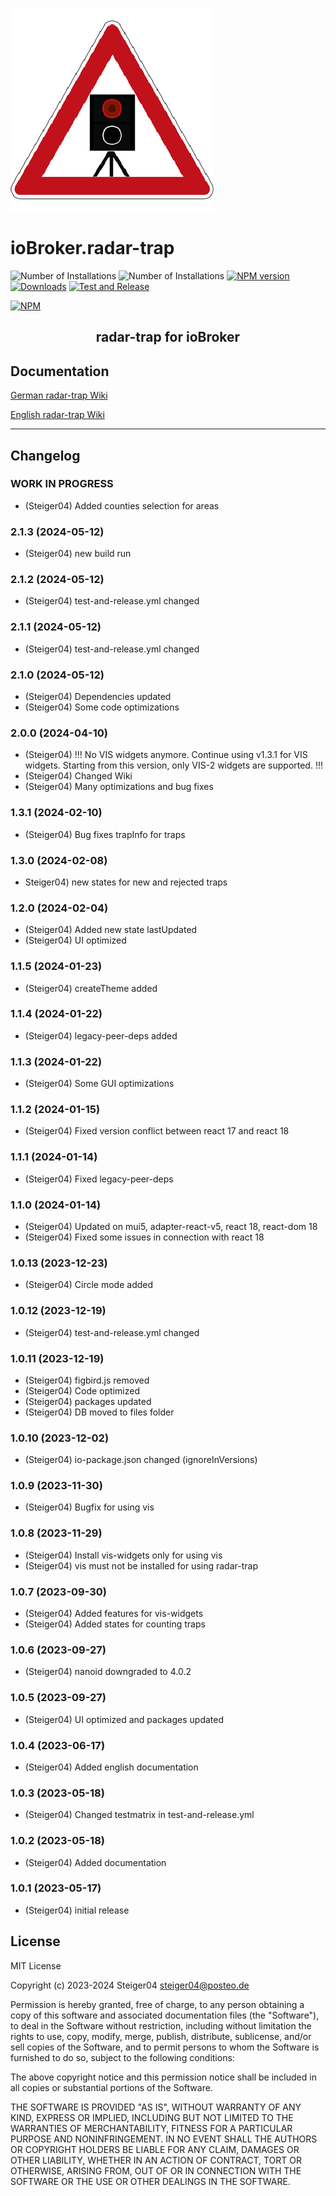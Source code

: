 ![Logo](admin/radar-trap.png)

# ioBroker.radar-trap

![Number of Installations](http://iobroker.live/badges/radar-trap-installed.svg) ![Number of Installations](http://iobroker.live/badges/radar-trap-stable.svg) [![NPM version](http://img.shields.io/npm/v/iobroker.radar-trap.svg)](https://www.npmjs.com/package/iobroker.radar-trap)
[![Downloads](https://img.shields.io/npm/dm/iobroker.radar-trap.svg)](https://www.npmjs.com/package/iobroker.radar-trap) [![Test and Release](https://github.com/Steiger04/ioBroker.radar-trap/actions/workflows/test-and-release.yml/badge.svg)](https://github.com/Steiger04/ioBroker.radar-trap/actions/workflows/test-and-release.yml)

[![NPM](https://nodei.co/npm/iobroker.radar-trap.png?downloads=true)](https://nodei.co/npm/iobroker.radar-trap/)

<h2 align="center">radar-trap for ioBroker</h2>

## Documentation
[German radar-trap Wiki](https://github.com/Steiger04/ioBroker.radar-trap/wiki/radar-trap-Adapter-(deutsch))

[English radar-trap Wiki](https://github.com/Steiger04/ioBroker.radar-trap/wiki/radar-trap-Adapter-(english))

---

## Changelog
<!--
	Placeholder for next versions:
	### __WORK IN PROGRESS__
-->
### __WORK IN PROGRESS__
* (Steiger04) Added counties selection for areas

### 2.1.3 (2024-05-12)
* (Steiger04) new build run

### 2.1.2 (2024-05-12)
* (Steiger04) test-and-release.yml changed

### 2.1.1 (2024-05-12)
* (Steiger04) test-and-release.yml changed

### 2.1.0 (2024-05-12)
* (Steiger04) Dependencies updated
* (Steiger04) Some code optimizations

### 2.0.0 (2024-04-10)
* (Steiger04) !!! No VIS widgets anymore. Continue using v1.3.1 for VIS widgets. Starting from this version, only VIS-2 widgets are supported. !!! 
* (Steiger04) Changed Wiki
* (Steiger04) Many optimizations and bug fixes

### 1.3.1 (2024-02-10)
* (Steiger04) Bug fixes trapInfo for traps

### 1.3.0 (2024-02-08)
* Steiger04) new states for new and rejected traps

### 1.2.0 (2024-02-04)
* (Steiger04) Added new state lastUpdated
* (Steiger04) UI optimized

### 1.1.5 (2024-01-23)
* (Steiger04) createTheme added

### 1.1.4 (2024-01-22)
* (Steiger04) legacy-peer-deps added

### 1.1.3 (2024-01-22)
* (Steiger04) Some GUI optimizations

### 1.1.2 (2024-01-15)
* (Steiger04) Fixed version conflict between react 17 and react 18

### 1.1.1 (2024-01-14)
* (Steiger04) Fixed legacy-peer-deps

### 1.1.0 (2024-01-14)
* (Steiger04) Updated on mui5, adapter-react-v5, react 18, react-dom 18
* (Steiger04) Fixed some issues in connection with react 18

### 1.0.13 (2023-12-23)
* (Steiger04) Circle mode added

### 1.0.12 (2023-12-19)
* (Steiger04) test-and-release.yml changed

### 1.0.11 (2023-12-19)
* (Steiger04) figbird.js removed
* (Steiger04) Code optimized
* (Steiger04) packages updated
* (Steiger04) DB moved to files folder

### 1.0.10 (2023-12-02)
* (Steiger04) io-package.json changed (ignoreInVersions)

### 1.0.9 (2023-11-30)
* (Steiger04) Bugfix for using vis

### 1.0.8 (2023-11-29)
* (Steiger04) Install vis-widgets only for using vis
* (Steiger04) vis must not be installed for using radar-trap

### 1.0.7 (2023-09-30)
* (Steiger04) Added features for vis-widgets
* (Steiger04) Added states for counting traps

### 1.0.6 (2023-09-27)
* (Steiger04) nanoid downgraded to 4.0.2

### 1.0.5 (2023-09-27)
* (Steiger04) UI optimized and packages updated

### 1.0.4 (2023-06-17)
* (Steiger04) Added english documentation

### 1.0.3 (2023-05-18)
* (Steiger04) Changed testmatrix in test-and-release.yml

### 1.0.2 (2023-05-18)
* (Steiger04) Added documentation

### 1.0.1 (2023-05-17)
* (Steiger04) initial release

## License

MIT License

Copyright (c) 2023-2024 Steiger04 <steiger04@posteo.de>

Permission is hereby granted, free of charge, to any person obtaining a copy
of this software and associated documentation files (the "Software"), to deal
in the Software without restriction, including without limitation the rights
to use, copy, modify, merge, publish, distribute, sublicense, and/or sell
copies of the Software, and to permit persons to whom the Software is
furnished to do so, subject to the following conditions:

The above copyright notice and this permission notice shall be included in all
copies or substantial portions of the Software.

THE SOFTWARE IS PROVIDED "AS IS", WITHOUT WARRANTY OF ANY KIND, EXPRESS OR
IMPLIED, INCLUDING BUT NOT LIMITED TO THE WARRANTIES OF MERCHANTABILITY,
FITNESS FOR A PARTICULAR PURPOSE AND NONINFRINGEMENT. IN NO EVENT SHALL THE
AUTHORS OR COPYRIGHT HOLDERS BE LIABLE FOR ANY CLAIM, DAMAGES OR OTHER
LIABILITY, WHETHER IN AN ACTION OF CONTRACT, TORT OR OTHERWISE, ARISING FROM,
OUT OF OR IN CONNECTION WITH THE SOFTWARE OR THE USE OR OTHER DEALINGS IN THE
SOFTWARE.
